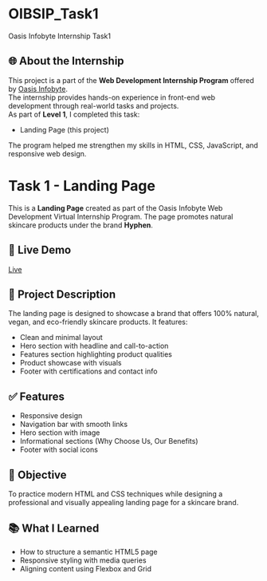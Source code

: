 # OIBSIP_Task1
Oasis Infobyte Internship Task1

## 🌐 About the Internship

This project is a part of the **Web Development Internship Program** offered by [Oasis Infobyte](https://oasisinfobyte.com/).  
The internship provides hands-on experience in front-end web development through real-world tasks and projects.  
As part of **Level 1**, I completed this task:
  
- Landing Page (this project)  

The program helped me strengthen my skills in HTML, CSS, JavaScript, and responsive web design.


# Task 1 - Landing Page

This is a **Landing Page** created as part of the Oasis Infobyte Web Development Virtual Internship Program. The page promotes natural skincare products under the brand **Hyphen**.

## 🔗 Live Demo

[Live](https://patelkrishna1922.github.io/OIBSIP_Task1/)

## 📄 Project Description

The landing page is designed to showcase a brand that offers 100% natural, vegan, and eco-friendly skincare products. It features:

- Clean and minimal layout
- Hero section with headline and call-to-action
- Features section highlighting product qualities
- Product showcase with visuals
- Footer with certifications and contact info

## ✅ Features
- Responsive design
- Navigation bar with smooth links
- Hero section with image 
- Informational sections (Why Choose Us, Our Benefits)
- Footer with social icons

## 🎯 Objective
To practice modern HTML and CSS techniques while designing a professional and visually appealing landing page for a skincare brand.

## 📚 What I Learned
- How to structure a semantic HTML5 page
- Responsive styling with media queries
- Aligning content using Flexbox and Grid

